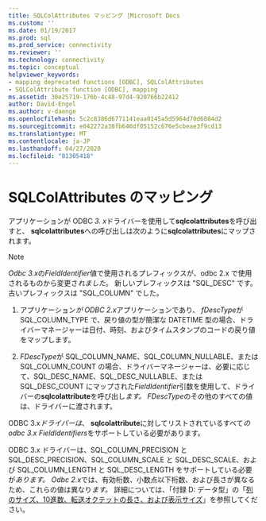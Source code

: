 ```yaml
---
title: SQLColAttributes マッピング |Microsoft Docs
ms.custom: ''
ms.date: 01/19/2017
ms.prod: sql
ms.prod_service: connectivity
ms.reviewer: ''
ms.technology: connectivity
ms.topic: conceptual
helpviewer_keywords:
- mapping deprecated functions [ODBC], SQLColAttributes
- SQLColAttribute function [ODBC], mapping
ms.assetid: 30e25719-176b-4c48-97d4-920766b22412
author: David-Engel
ms.author: v-daenge
ms.openlocfilehash: 5c2c8386d6771141eaa0145a5d5964d70d6084d2
ms.sourcegitcommit: e042272a38fb646df05152c676e5cbeae3f9cd13
ms.translationtype: MT
ms.contentlocale: ja-JP
ms.lasthandoff: 04/27/2020
ms.locfileid: "81305418"
---
```

# <a name="sqlcolattributes-mapping"></a>SQLColAttributes のマッピング
アプリケーションが ODBC *3. x*ドライバーを使用して**sqlcolattributes**を呼び出すと、 **sqlcolattributes**への呼び出しは次のように**sqlcolattributes**にマップされます。  
  
> [!NOTE]
>  *Odbc 3.x*の*FieldIdentifier*値で使用されるプレフィックスが、odbc 2.x で使用されるものから変更さ*れました*。 新しいプレフィックスは "SQL_DESC" です。古いプレフィックスは "SQL_COLUMN" でした。  
  
1.  アプリケーション*が ODBC 2.x*アプリケーションであり、 *fDescType*が SQL_COLUMN_TYPE で、戻り値の型が簡潔な DATETIME 型の場合、ドライバーマネージャーは日付、時刻、およびタイムスタンプのコードの戻り値をマップします。  
  
2.  *FDescType*が SQL_COLUMN_NAME、SQL_COLUMN_NULLABLE、または SQL_COLUMN_COUNT の場合、ドライバーマネージャーは、必要に応じて、SQL_DESC_NAME、SQL_DESC_NULLABLE、または SQL_DESC_COUNT にマップされた*FieldIdentifier*引数を使用して、ドライバーの**sqlcolattribute**を呼び出し*ます。* *FDescType*のその他のすべての値は、ドライバーに渡されます。  
  
 ODBC 3.x*ドライバーは*、 **sqlcolattribute**に対してリストされているすべて*の odbc 3.x* *FieldIdentifiers*をサポートしている必要があります。  
  
 ODBC 3.x ドライバーは、SQL_COLUMN_PRECISION と SQL_DESC_PRECISION、SQL_COLUMN_SCALE と SQL_DESC_SCALE、および SQL_COLUMN_LENGTH と SQL_DESC_LENGTH をサポートしている必要が*あります。* *Odbc 2.x*では、有効桁数、小数点以下桁数、および長さが異なるため、これらの値は異なり*ます。* 詳細については、「付録 D: データ型」の「[列のサイズ、10進数、転送オクテットの長さ、および表示サイズ](../../../odbc/reference/appendixes/column-size-decimal-digits-transfer-octet-length-and-display-size.md)」を参照してください。
